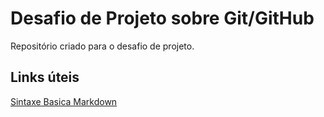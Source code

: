 # Desafio de Projeto sobre Git/GitHub
Repositório criado para o desafio de projeto.
## Links úteis
[Sintaxe Basica Markdown](https://www.markdownguide.org/basic-syntax/)
